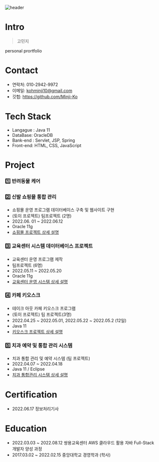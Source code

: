 ![header](https://capsule-render.vercel.app/api?type=rect&color=C8EBFA&height=200&section=header&text=Resume&fontSize=50)
<!-- https://github.com/kyechan99/capsule-render -->

# Intro
> 고민지

personal prortfolio

# Contact
- 연락처: 010-2942-9972
- 이메일: kohminji10@gmail.com
- 깃헙: https://github.com/Minji-Ko

# Tech Stack
- Langague : Java 11
- DataBase: OracleDB
- Bank-end : Servlet, JSP, Spring
- Front-end: HTML, CSS, JavaScript

# Project
### 1️⃣ 반려동물 케어

### 2️⃣ 신발 쇼핑몰 통합 관리
- 쇼핑몰 운영 프로그램 데이터베이스 구축 및 웹사이트 구현
- (토이 프로젝트) 팀프로젝트 (2명)
- 2022.06. 01 ~ 2022.06.12
- Oracle 11g 
- [쇼핑몰 프로젝트 상세 설명](https://github.com/Minji-Ko/database-project-shop)

### 3️⃣ 교육센터 시스템 데이터베이스 프로젝트
- 교육센터 운영 프로그램 제작 
- 팀프로젝트 (6명)
- 2022.05.11 ~ 2022.05.20 
- Oracle 11g
- [교육센터 운영 시스템 상세 설명](https://github.com/Minji-Ko/database-project-edu)

### 4️⃣ 카페 키오스크
- 테이크 아웃 카페 키오스크 프로그램  
- (토이 프로젝트) 팀 프로젝트(3명)
- 2022.04.25 ~ 2022.05.01, 2022.05.22 ~ 2022.05.2 (12일)  
- Java 11 
- [키오스크 프로젝트 상세 설명](https://github.com/Minji-Ko/console-project-cafe)

### 5️⃣ 치과 예약 및 통합 관리 시스템 
- 치과 통합 관리 및 예약 시스템 (팀 프로젝트)  
- 2022.04.07 ~ 2022.04.18  
- Java 11 / Eclipse  
- [치과 통합관리 시스템 상세 설명](https://github.com/Minji-Ko/console-project-dentist)

# Certification
- 2022.06.17 정보처리기사

# Education
- 2022.03.03 ~ 2022.08.12 쌍용교육센터 AWS 클라우드 활용 자바 Full-Stack 개발자 양성 과정
- 2017.03.02 ~ 2022.02.15 중앙대학교 경영학과 (학사)